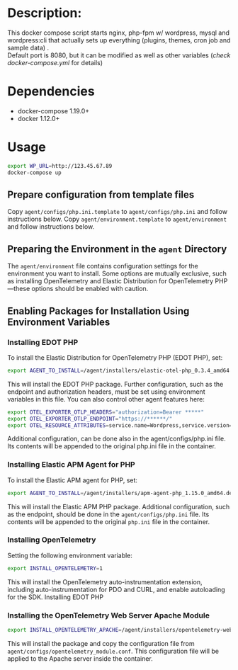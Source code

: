 # Description:

This docker compose script starts nginx, php-fpm w/ wordpress, mysql and wordpress:cli that actually sets up everything
(plugins, themes, cron job and sample data) .\
Default port is 8080, but it can be modified as well as other variables (*check docker-compose.yml* for details)

# Dependencies

- docker-compose 1.19.0+
- docker 1.12.0+

# Usage
```bash
export WP_URL=http://123.45.67.89
docker-compose up
```


## Prepare configuration from template files

Copy `agent/configs/php.ini.template` to `agent/configs/php.ini` and follow instructions below.
Copy `agent/environment.template` to `agent/environment` and follow instructions below.


## Preparing the Environment in the `agent` Directory

The `agent/environment` file contains configuration settings for the environment you want to install. Some options are mutually exclusive, such as installing OpenTelemetry and Elastic Distribution for OpenTelemetry PHP—these options should be enabled with caution.

## Enabling Packages for Installation Using Environment Variables


### Installing EDOT PHP

To install the Elastic Distribution for OpenTelemetry PHP (EDOT PHP), set:

```bash
export AGENT_TO_INSTALL=/agent/installers/elastic-otel-php_0.3.4_amd64.deb
```

This will install the EDOT PHP package. Further configuration, such as the endpoint and authorization headers, must be set using environment variables in this file. You can also control other agent features here:

```bash
export OTEL_EXPORTER_OTLP_HEADERS="authorization=Bearer *****"
export OTEL_EXPORTER_OTLP_ENDPOINT="https://******/"
export OTEL_RESOURCE_ATTRIBUTES=service.name=Wordpress,service.version=1.0,deployment.environment=dev
```

Additional configuration, can be done also in the agent/configs/php.ini file. Its contents will be appended to the original php.ini file in the container.

### Installing Elastic APM Agent for PHP

To install the Elastic APM agent for PHP, set:

```bash
export AGENT_TO_INSTALL=/agent/installers/apm-agent-php_1.15.0_amd64.deb
```

This will install the Elastic APM PHP package. Additional configuration, such as the endpoint, should be done in the `agent/configs/php.ini` file. Its contents will be appended to the original `php.ini` file in the container.


### Installing OpenTelemetry

Setting the following environment variable:

```bash
export INSTALL_OPENTELEMETRY=1
```

This will install the OpenTelemetry auto-instrumentation extension, including auto-instrumentation for PDO and CURL, and enable autoloading for the SDK.
Installing EDOT PHP

### Installing the OpenTelemetry Web Server Apache Module

```bash
export INSTALL_OPENTELEMETRY_APACHE=/agent/installers/opentelemetry-webserver-sdk-x64-linux.tgz
```

This will install the package and copy the configuration file from `agent/configs/opentelemetry_module.conf`. This configuration file will be applied to the Apache server inside the container.

